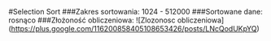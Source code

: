 #Selection Sort
###Zakres sortowania:
 1024 - 512000
###Sortowane dane:
rosnąco
###Złożoność obliczeniowa:
![Zlozonosc obliczeniowa]
(https://plus.google.com/116200858405108653426/posts/LNcQodUKpYQ)
